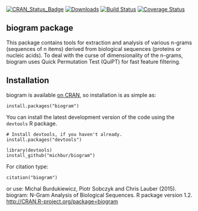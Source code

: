 [![CRAN_Status_Badge](http://www.r-pkg.org/badges/version/biogram)](http://cran.r-project.org/web/packages/biogram)
[![Downloads](http://cranlogs.r-pkg.org/badges/biogram)](http://cran.rstudio.com/package=biogram)
[![Build Status](https://api.travis-ci.org/michbur/biogram.png)](https://travis-ci.org/michbur/biogram)
[![Coverage Status](http://coveralls.io/repos/michbur/biogram/badge.svg?branch=master&service=github)](http://coveralls.io/github/michbur/biogram?branch=master)

biogram package
------------

This package contains tools for extraction and analysis of various
n-grams (sequences of n items) derived from biological sequences (proteins
or nucleic acids). To deal with the curse of dimensionality of the n-grams,
biogram uses Quick Permutation Test (QuiPT) for fast feature filtering.

Installation
------------

biogram is available [on CRAN](http://cran.r-project.org/web/packages/biogram/), so installation is as simple as:

```
install.packages("biogram")
```

You can install the latest development version of the code using the `devtools` R package.

```
# Install devtools, if you haven't already.
install.packages("devtools")

library(devtools)
install_github("michbur/biogram")
```

For citation type:

```
citation("biogram")
```

or use:
Michal Burdukiewicz, Piotr Sobczyk and Chris Lauber (2015). biogram: N-Gram Analysis of Biological Sequences. R package version 1.2. http://CRAN.R-project.org/package=biogram
